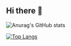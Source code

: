 ## Hi there 👋

<!--
**luizmatheusdev/luizmatheusdev** is a ✨ _special_ ✨ repository because its `README.md` (this file) appears on your GitHub profile.

Here are some ideas to get you started:

- 🔭 I’m currently working on ...
- 🌱 I’m currently learning ...
- 👯 I’m looking to collaborate on ...
- 🤔 I’m looking for help with ...
- 💬 Ask me about ...
- 📫 How to reach me: ...
- 😄 Pronouns: ...
- ⚡ Fun fact: ...
-->

![Anurag's GitHub stats](https://github-readme-stats.vercel.app/api?username=luizmatheusdev&show_icons=true&theme=great-gatsby)

[![Top Langs](https://github-readme-stats.vercel.app/api/top-langs/?username=luizmatheusdev&theme=great-gatsby)](https://github.com/anuraghazra/github-readme-stats)
